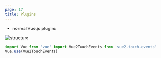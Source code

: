 ```yaml
---
page: 17
title: Plugins
---
```


- normal Vue.js plugins

![structure](/images/plugins.png)

```js
import Vue from 'vue' import Vue2TouchEvents from 'vue2-touch-events'
Vue.use(Vue2TouchEvents)
```
